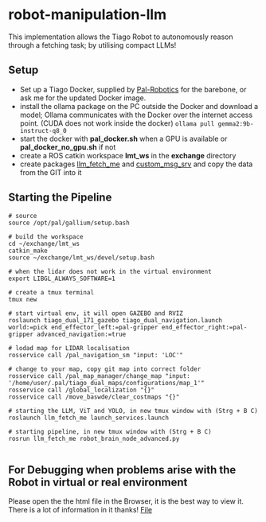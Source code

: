 # robot-manipulation-llm
This implementation allows the Tiago Robot to autonomously reason through a fetching task; by utilising compact LLMs! 

## Setup
- Set up a Tiago Docker, supplied by [Pal-Robotics](https://docs.pal-robotics.com/sdk-dev/development/docker-public) for the barebone, or ask me for the updated Docker image.
- install the ollama package on the PC outside the Docker and download a model; Ollama communicates with the Docker over the internet access point. (CUDA does not work inside the docker) ```ollama pull gemma2:9b-instruct-q8_0```
- start the docker with **pal_docker.sh** when a GPU is available or **pal_docker_no_gpu.sh** if not
- create a ROS catkin workspace **lmt_ws** in the **exchange** directory
- create packages [llm_fetch_me](./llm_fetch_me) and [custom_msg_srv](./custom_msg_srv) and copy the data from the GIT into it

## Starting the Pipeline
```
# source
source /opt/pal/gallium/setup.bash

# build the workspace
cd ~/exchange/lmt_ws
catkin_make
source ~/exchange/lmt_ws/devel/setup.bash

# when the lidar does not work in the virtual environment
export LIBGL_ALWAYS_SOFTWARE=1
```
```
# create a tmux terminal
tmux new

# start virtual env, it will open GAZEBO and RVIZ
roslaunch tiago_dual_171_gazebo tiago_dual_navigation.launch world:=pick end_effector_left:=pal-gripper end_effector_right:=pal-gripper advanced_navigation:=true

# lodad map for LIDAR localisation
rosservice call /pal_navigation_sm "input: 'LOC'"

# change to your map, copy git map into correct folder
rosservice call /pal_map_manager/change_map "input: '/home/user/.pal/tiago_dual_maps/configurations/map_1'"
rosservice call /global_localization "{}"
rosservice call /move_baswde/clear_costmaps "{}"

# starting the LLM, ViT and YOLO, in new tmux window with (Strg + B C)
roslaunch llm_fetch_me launch_services.launch

# starting pipeline, in new tmux window with (Strg + B C)
rosrun llm_fetch_me robot_brain_node_advanced.py


```


## For Debugging when problems arise with the Robot in virtual or real environment
Please open the the html file in the Browser, it is the best way to view it. There is a lot of information in it thanks! [File](./How_to_start_and_operate.html)
